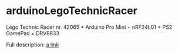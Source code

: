 # arduinoLegoTechnicRacer
Lego Technic Racer nr. 42065 + Arduino Pro Mini + nRF24L01 + PS2 GamePad + DRV8833

Full description:
[a link](https://www.instructables.com/id/Arduino-Lego-Technic-Racer-42065-PS2-Wireless-24GH/)